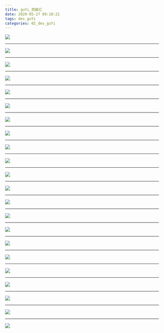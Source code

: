 ```yaml
---
title: guYi_百脑汇
date: 2020-05-27 09:18:21
tags: des_guYi
categories: 02_des_guYi
---
```





![](./buyNow_001.jpg)

<!--more-->

***

![](./buyNow_002.jpg)

***

![](./buyNow_003.jpg)

***

![](./buyNow_004.jpg)

***

![](./buyNow_005.jpg)

***

![](./buyNow_006.jpg)

***

![](./buyNow_007.jpg)

***

![](./buyNow_008.jpg)

***

![](./buyNow_009.jpg)

***

![](./buyNow_010.jpg)

***

![](./buyNow_011.jpg)

***

![](./buyNow_012.jpg)

***

![](./buyNow_013.jpg)

***

![](./buyNow_014.jpg)

***

![](./buyNow_015.jpg)

***

![](./buyNow_016.jpg)

***

![](./buyNow_017.jpg)

***

![](./buyNow_018.jpg)

***

![](./buyNow_019.jpg)

***

![](./buyNow_020.jpg)

***

![](./buyNow_021.jpg)

***

![](./buyNow_022.jpg)








